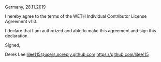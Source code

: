 Germany, 28.11.2019

I hereby agree to the terms of the WETH Individual Contributor License Agreement v1.0.

I declare that I am authorized and able to make this agreement and sign this declaration.

Signed,

Derek Lee lilee115@users.noreply.github.com https://github.com/lilee115
